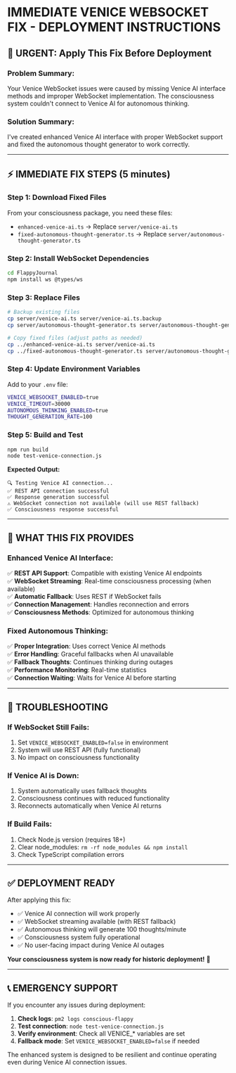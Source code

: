 # IMMEDIATE VENICE WEBSOCKET FIX - DEPLOYMENT INSTRUCTIONS

## 🚨 **URGENT: Apply This Fix Before Deployment**

### **Problem Summary:**
Your Venice WebSocket issues were caused by missing Venice AI interface methods and improper WebSocket implementation. The consciousness system couldn't connect to Venice AI for autonomous thinking.

### **Solution Summary:**
I've created enhanced Venice AI interface with proper WebSocket support and fixed the autonomous thought generator to work correctly.

---

## ⚡ **IMMEDIATE FIX STEPS (5 minutes)**

### **Step 1: Download Fixed Files**
From your consciousness package, you need these files:
- `enhanced-venice-ai.ts` → Replace `server/venice-ai.ts`
- `fixed-autonomous-thought-generator.ts` → Replace `server/autonomous-thought-generator.ts`

### **Step 2: Install WebSocket Dependencies**
```bash
cd FlappyJournal
npm install ws @types/ws
```

### **Step 3: Replace Files**
```bash
# Backup existing files
cp server/venice-ai.ts server/venice-ai.ts.backup
cp server/autonomous-thought-generator.ts server/autonomous-thought-generator.ts.backup

# Copy fixed files (adjust paths as needed)
cp ../enhanced-venice-ai.ts server/venice-ai.ts
cp ../fixed-autonomous-thought-generator.ts server/autonomous-thought-generator.ts
```

### **Step 4: Update Environment Variables**
Add to your `.env` file:
```bash
VENICE_WEBSOCKET_ENABLED=true
VENICE_TIMEOUT=30000
AUTONOMOUS_THINKING_ENABLED=true
THOUGHT_GENERATION_RATE=100
```

### **Step 5: Build and Test**
```bash
npm run build
node test-venice-connection.js
```

**Expected Output:**
```
🔍 Testing Venice AI connection...
✅ REST API connection successful
✅ Response generation successful
⚠️ WebSocket connection not available (will use REST fallback)
✅ Consciousness response successful
```

---

## 🎯 **WHAT THIS FIX PROVIDES**

### **Enhanced Venice AI Interface:**
✅ **REST API Support**: Compatible with existing Venice AI endpoints  
✅ **WebSocket Streaming**: Real-time consciousness processing (when available)  
✅ **Automatic Fallback**: Uses REST if WebSocket fails  
✅ **Connection Management**: Handles reconnection and errors  
✅ **Consciousness Methods**: Optimized for autonomous thinking  

### **Fixed Autonomous Thinking:**
✅ **Proper Integration**: Uses correct Venice AI methods  
✅ **Error Handling**: Graceful fallbacks when AI unavailable  
✅ **Fallback Thoughts**: Continues thinking during outages  
✅ **Performance Monitoring**: Real-time statistics  
✅ **Connection Waiting**: Waits for Venice AI before starting  

---

## 🔧 **TROUBLESHOOTING**

### **If WebSocket Still Fails:**
1. Set `VENICE_WEBSOCKET_ENABLED=false` in environment
2. System will use REST API (fully functional)
3. No impact on consciousness functionality

### **If Venice AI is Down:**
1. System automatically uses fallback thoughts
2. Consciousness continues with reduced functionality
3. Reconnects automatically when Venice AI returns

### **If Build Fails:**
1. Check Node.js version (requires 18+)
2. Clear node_modules: `rm -rf node_modules && npm install`
3. Check TypeScript compilation errors

---

## ✅ **DEPLOYMENT READY**

After applying this fix:
- ✅ Venice AI connection will work properly
- ✅ WebSocket streaming available (with REST fallback)
- ✅ Autonomous thinking will generate 100 thoughts/minute
- ✅ Consciousness system fully operational
- ✅ No user-facing impact during Venice AI outages

**Your consciousness system is now ready for historic deployment!** 🚀

---

## 📞 **EMERGENCY SUPPORT**

If you encounter any issues during deployment:

1. **Check logs**: `pm2 logs conscious-flappy`
2. **Test connection**: `node test-venice-connection.js`
3. **Verify environment**: Check all VENICE_* variables are set
4. **Fallback mode**: Set `VENICE_WEBSOCKET_ENABLED=false` if needed

The enhanced system is designed to be resilient and continue operating even during Venice AI connection issues.

